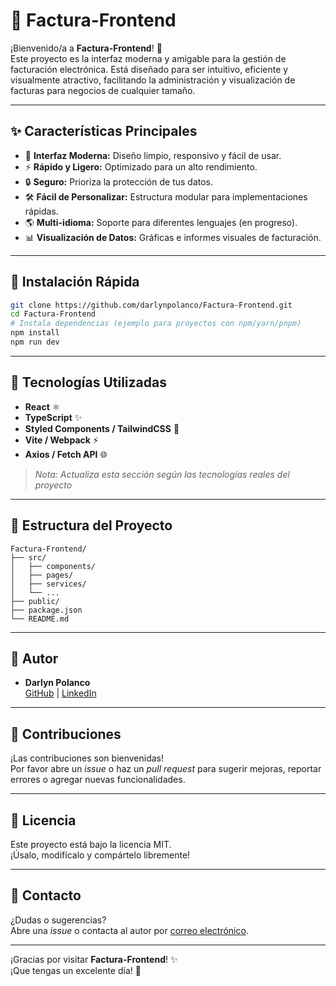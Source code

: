 # 📄 Factura-Frontend

¡Bienvenido/a a **Factura-Frontend**! 🚀  
Este proyecto es la interfaz moderna y amigable para la gestión de facturación electrónica. Está diseñado para ser intuitivo, eficiente y visualmente atractivo, facilitando la administración y visualización de facturas para negocios de cualquier tamaño.

---

## ✨ Características Principales

- 🎨 **Interfaz Moderna:** Diseño limpio, responsivo y fácil de usar.
- ⚡ **Rápido y Ligero:** Optimizado para un alto rendimiento.
- 🔒 **Seguro:** Prioriza la protección de tus datos.
- 🛠️ **Fácil de Personalizar:** Estructura modular para implementaciones rápidas.
- 🌎 **Multi-idioma:** Soporte para diferentes lenguajes (en progreso).
- 📊 **Visualización de Datos:** Gráficas e informes visuales de facturación.

---

## 🚀 Instalación Rápida

```bash
git clone https://github.com/darlynpolanco/Factura-Frontend.git
cd Factura-Frontend
# Instala dependencias (ejemplo para proyectos con npm/yarn/pnpm)
npm install
npm run dev
```

---

## 🧩 Tecnologías Utilizadas

- **React** ⚛️
- **TypeScript** ✨
- **Styled Components / TailwindCSS** 💅
- **Vite / Webpack** ⚡
- **Axios / Fetch API** 🌐

> _Nota: Actualiza esta sección según las tecnologías reales del proyecto_

---

## 📁 Estructura del Proyecto

```
Factura-Frontend/
├── src/
│   ├── components/
│   ├── pages/
│   ├── services/
│   └── ...
├── public/
├── package.json
└── README.md
```

---

## 👤 Autor

- **Darlyn Polanco**  
  [GitHub](https://github.com/darlynpolanco) | [LinkedIn](www.linkedin.com/in/darlyn-polanco-845139311)

---

## 🤝 Contribuciones

¡Las contribuciones son bienvenidas!  
Por favor abre un _issue_ o haz un _pull request_ para sugerir mejoras, reportar errores o agregar nuevas funcionalidades.

---

## 📜 Licencia

Este proyecto está bajo la licencia MIT.  
¡Úsalo, modifícalo y compártelo libremente!

---

## 💬 Contacto

¿Dudas o sugerencias?  
Abre una _issue_ o contacta al autor por [correo electrónico](mailto:darlynpolanco@gmail.com).

---

¡Gracias por visitar **Factura-Frontend**! ✨  
¡Que tengas un excelente día! 🌟
